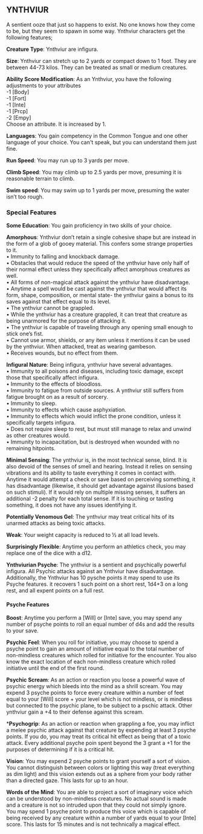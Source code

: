 ## YNTHVIUR
A sentient ooze that just so happens to exist. No one knows how they come to be, but they seem to spawn in some way. Ynthviur characters get the following features;

**Creature Type**: Ynthviur are infigura.

**Size**: Ynthviur can stretch up to 2 yards or compact down to 1 foot. They are between 44-73 kilos. They can be treated as small or medium creatures.

**Ability Score Modification**: As an Ynthviur, you have the following adjustments to your attributes  
-1 [Body]  
-1 [Fort]  
-1 [Inte]  
-1 [Prcp]  
-2 [Empy]  
Choose an attribute. It is increased by 1.

**Languages**: You gain competency in the Common Tongue and one other language of your choice. You can't speak, but you can understand them just fine.

**Run Speed**: You may run up to 3 yards per move.

**Climb Speed**: You may climb up to 2.5 yards per move, presuming it is reasonable terrain to climb.

**Swim speed**: You may swim up to 1 yards per move, presuming the water isn’t too rough.

### Special Features

**Some Education**: You gain proficiency in two skills of your choice.

**Amorphous**: Ynthviur don’t retain a single cohesive shape but are instead in the form of a glob of gooey material. This confers some strange properties to it.  
 • Immunity to falling and knockback damage.  
 • Obstacles that would reduce the speed of the ynthviur have only half of their normal effect unless they specifically affect amorphous creatures as well.  
 • All forms of non-magical attack against the ynthviur have disadvantage.  
 • Anytime a spell would be cast against the ynthviur that would affect its form, shape, composition, or mental state- the ynthviur gains a bonus to its saves against that effect equal to its level.  
 • The ynthviur cannot be grappled.  
 • While the ynthviur has a creature grappled, it can treat that creature as being unarmored for the purpose of attacking it.  
 • The ynthviur is capable of traveling through any opening small enough to stick one’s fist.  
 • Cannot use armor, shields, or any item unless it mentions it can be used by the ynthviur. When attacked, treat as wearing gambeson.  
 • Receives wounds, but no effect from them.

 **Infigural Nature**: Being infigura, ynthviur have several advantages.  
 • Immunity to all poisons and diseases, including toxic damage, except those that specifically affect infigura.  
 • Immunity to the effects of bloodloss.  
 • Immunity to fatigue from outside sources. A ynthviur still suffers from fatigue brought on as a result of sorcery.  
 • Immunity to sleep.  
 • Immunity to effects which cause asphyxiation.  
 • Immunity to effects which would inflict the prone condition, unless it specifically targets infigura.  
 • Does not require sleep to rest, but must still manage to relax and unwind as other creatures would.  
 • Immunity to incapacitation, but is destroyed when wounded with no remaining hitpoints.

**Minimal Sensing**: The ynthviur is, in the most technical sense, blind. It is also devoid of the senses of smell and hearing. Instead it relies on sensing vibrations and its ability to taste everything it comes in contact with. Anytime it would attempt a check or save based on perceiving something, it has disadvantage (likewise, it should get advantage against illusions based on such stimuli). If it would rely on multiple missing senses, it suffers an additional -2 penalty for each total sense. If it is touching or tasting something, it does not have any issues identifying it.

**Potentially Venomous Gel**: The ynthviur may treat critical hits of its unarmed attacks as being toxic attacks.

**Weak**: Your weight capacity is reduced to ½ at all load levels.

**Surprisingly Flexible**: Anytime you perform an athletics check, you may replace one of the dice with a d12.

**Ynthviurian Psyche**: The ynthviur is a sentient and psychically powerful infigura. All Psychic attacks against an Ynthviur have disadvantage. Additionally, the Ynthviur has 10 pysche points it may spend to use its Psyche features. it recovers 1 such point on a short rest, 1d4+3 on a long rest, and all expent points on a full rest.

#### Psyche Features

**Boost**: Anytime you perform a [Will] or [Inte] save, you may spend any number of psyche points to roll an equal number of d4s and add the results to your save.

**Psychic Feel**: When you roll for initiative, you may choose to spend a psyche point to gain an amount of initiative equal to the total number of non-mindless creatures which rolled for initiative for the encounter. You also know the exact location of each non-mindless creature which rolled initiative until the end of the first round.

**Psychic Scream**: As an action or reaction you loose a powerful wave of psychic energy which bleeds into the mind as a shrill scream. You may expend 3 psyche points to force every creature within a number of feet equal to your [Will] score + your level which is not mindless, or is mindless but connected to the psychic plane, to be subject to a pschic attack. Other ynthviur gain a +4 to their defense against this scream.

***Psychogrip**: As an action or reaction when grappling a foe, you may inflict a melee psychic attack against that creature by expending at least 3 psyche points. If you do, you may treat its critical hit effect as being that of a toxic attack. Every additional psyche poin spent beyond the 3 grant a +1 for the purposes of determining if it is a critical hit.

**Vision**: You may expend 2 psyche points to grant yourself a sort of vision. You cannot distinguish between colors or lighting this way (treat everything as dim light) and this vision extends out as a sphere from your body rather than a directed gaze. This lasts for up to an hour.

**Words of the Mind**: You are able to project a sort of imaginary voice which can be understood by non-mindless creatures. No actual sound is made and a creature is not so intruded upon that they could not simply ignore. You may spend 1 psyche point to produce this voice which is capable of being received by any creature within a number of yards equal to your [Inte] score. This lasts for 15 minutes and is not technically a magical effect.
